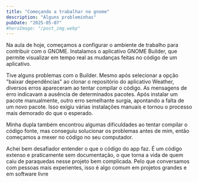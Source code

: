 ```yaml
---
title: "Começando a trabalhar no gnome"
description: "Alguns probleminhas"
pubDate: "2025-05-07"
#heroImage: "/post_img.webp"
---
```

Na aula de hoje, começamos a configurar o ambiente de trabalho para contribuir com o GNOME. Instalamos o aplicativo GNOME Builder, que permite visualizar em tempo real as mudanças feitas no código de um aplicativo.

Tive alguns problemas com o Builder. Mesmo após selecionar a opção "baixar dependências" ao clonar o repositório do aplicativo Weather, diversos erros apareceram ao tentar compilar o código. As mensagens de erro indicavam a ausência de determinados pacotes. Após instalar um pacote manualmente, outro erro semelhante surgia, apontando a falta de um novo pacote. Isso exigiu várias instalações manuais e tornou o processo mais demorado do que o esperado. 

Minha dupla também encontrou algumas dificuldades ao tentar compilar o código fonte, mas conseguiu solucionar os problemas antes de mim, então começamos a mexer no código no seu computador. 

Achei bem desafiador entender o que o código do app faz. É um código extenso e praticamente sem documentação, o que torna a vida de quem caiu de paraquedas nesse projeto bem complicada. Pelo que conversamos com pessoas mais experientes, isso é algo comum em projetos grandes e em software livre